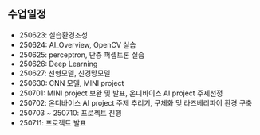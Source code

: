 ## 수업일정
* 250623: 실습환경조성
* 250624: AI_Overview, OpenCV 실습
* 250625: perceptron, 단층 퍼셉트론 실습
* 250626: Deep Learning
* 250627: 선형모델, 신경망모델
* 250630: CNN 모델, MINI project
* 250701: MINI project 보완 및 발표, 온디바이스 AI project 주제선정
* 250702: 온디바이스 AI project 주제 추리기, 구체화 및 라즈베리파이 환경 구축
* 250703 ~ 250710: 프로젝트 진행
* 250711: 프로젝트 발표
